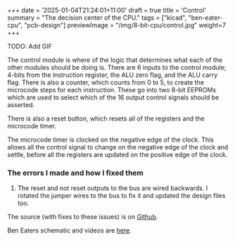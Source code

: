 +++
date = '2025-01-04T21:24:01+11:00'
draft = true
title = 'Control'
summary = "The decision center of the CPU."
tags = ["kicad", "ben-eater-cpu", "pcb-design"]
previewImage = "/img/8-bit-cpu/control.jpg"
weight=7
+++

TODO: Add GIF

The control module is where of the logic that determines what each of the other modules should be doing is. There are 6 inputs to the control module; 4-bits from the instruction register, the ALU zero flag, and the ALU carry flag. There is also a counter, which counts from 0 to 5, to create the microcode steps for each instruction. These go into two 8-bit EEPROMs which are used to select which of the 16 output control signals should be asserted.

There is also a reset button, which resets all of the registers and the microcode timer.

The microcode timer is clocked on the negative edge of the clock. This allows all the control signal to change on the negative edge of the clock and settle, before all the registers are updated on the positive edge of the clock.

### The errors I made and how I fixed them

1. The reset and not reset outputs to the bus are wired backwards. I rotated the jumper wires to the bus to fix it and updated the design files too.

The source (with fixes to these issues) is on [Github](https://github.com/Robert-Riordan-UCD/8_Bit_CPU_PCB/tree/main/Control).

Ben Eaters schematic and videos are [here](https://eater.net/8bit/control).
